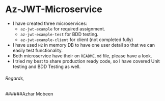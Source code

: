 # Az-JWT-Microservice
* I have created three microservices:
    - `az-jwt-example` for required assignment.
    - `az-jwt-example-test` for BDD testing.
    - `az-jwt-example-client` for client (not completed fully)
* I have used `H2` in memory DB to have one user detail so that we can easily test functionality.
* Both microservice have their on `README.md` file, please have a look.
* I tried my best to share production ready code, so I have covered Unit testing and BDD Testing as well.



###### Regards,
######Azhar Mobeen  

